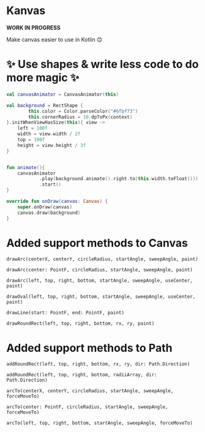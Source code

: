 # Kanvas

**WORK IN PROGRESS**

Make canvas easier to use in Kotlin 😊 

# ✨ Use shapes & write less code to do more magic ✨

```kotlin
val canvasAnimator = CanvasAnimator(this)

val background = RectShape {
        this.color = Color.parseColor("#6fbf73")
        this.cornerRadius = 16.dpToPx(context)
}.initWhenViewHasSize(this){ view ->
    left = 100f
    width = view.width / 2f
    top = 100f
    height = view.height / 3f
}


fun animate(){
    canvasAnimator
            .play(background.animate().right.to(this.width.toFloat()))
            .start()
}

override fun onDraw(canvas: Canvas) {
    super.onDraw(canvas)
    canvas.draw(background)
}
```

# Added support methods to Canvas

`drawArc(centerX, centerY, circleRadius, startAngle, sweepAngle, paint)`

`drawArc(center: PointF, circleRadius, startAngle, sweepAngle, paint)`

`drawArc(left, top, right, bottom, startAngle, sweepAngle, useCenter, paint)`

`drawOval(left, top, right, bottom, startAngle, sweepAngle, useCenter, paint)`

`drawLine(start: PointF, end: PointF, paint)`

`drawRoundRect(left, top, right, bottom, rx, ry, paint)`


# Added support methods to Path

`addRoundRect(left, top, right, bottom, rx, ry, dir: Path.Direction) `

`addRoundRect(left, top, right, bottom, radiiArray, dir: Path.Direction)`

`arcTo(centerX, centerY, circleRadius, startAngle, sweepAngle, forceMoveTo)`

`arcTo(center: PointF, circleRadius, startAngle, sweepAngle, forceMoveTo)`

`arcTo(left, top, right, bottom, startAngle, sweepAngle, forceMoveTo)`
